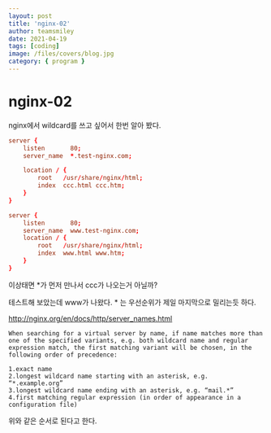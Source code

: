 ```yaml
---
layout: post
title: 'nginx-02'
author: teamsmiley
date: 2021-04-19
tags: [coding]
image: /files/covers/blog.jpg
category: { program }
---
```


# nginx-02

nginx에서 wildcard를 쓰고 싶어서 한번 알아 봤다.

```conf
server {
    listen       80;
    server_name  *.test-nginx.com;

    location / {
        root   /usr/share/nginx/html;
        index  ccc.html ccc.htm;
    }
}

server {
    listen       80;
    server_name  www.test-nginx.com;
    location / {
        root   /usr/share/nginx/html;
        index  www.html www.htm;
    }
}
```

이상태면 \*가 먼저 만나서 ccc가 나오는거 아닐까?

테스트해 보았는데 www가 나왔다. \* 는 우선순위가 제일 마지막으로 밀리는듯 하다.

<http://nginx.org/en/docs/http/server_names.html>

```
When searching for a virtual server by name, if name matches more than one of the specified variants, e.g. both wildcard name and regular expression match, the first matching variant will be chosen, in the following order of precedence:

1.exact name
2.longest wildcard name starting with an asterisk, e.g. “*.example.org”
3.longest wildcard name ending with an asterisk, e.g. “mail.*”
4.first matching regular expression (in order of appearance in a configuration file)
```

위와 같은 순서로 된다고 한다.

